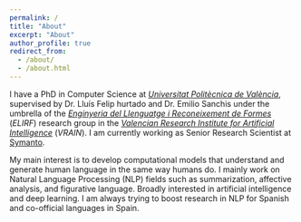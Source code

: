 ```yaml
---
permalink: /
title: "About"
excerpt: "About"
author_profile: true
redirect_from: 
  - /about/
  - /about.html
---
```


I have a PhD in Computer Science at [*Universitat Politècnica de València*](https://www.upv.es), supervised by Dr. Lluís Felip hurtado and Dr. Emilio Sanchis under the umbrella of the [*Enginyeria del Llenguatge i Reconeixement de Formes*](http://elirf.upv.es) (*ELIRF*) research group in the [*Valencian Research Institute for Artificial Intelligence*](https://vrain.upv.es/) (*VRAIN*). I am currently working as Senior Research Scientist at [Symanto](https://www.symanto.com/).

My main interest is to develop computational models that understand and generate human language in the same way humans do. I mainly work on Natural Language Processing (NLP) fields such as summarization, affective analysis, and figurative language. Broadly interested in artificial intelligence and deep learning. I am always trying to boost research in NLP for Spanish and co-official languages in Spain.
